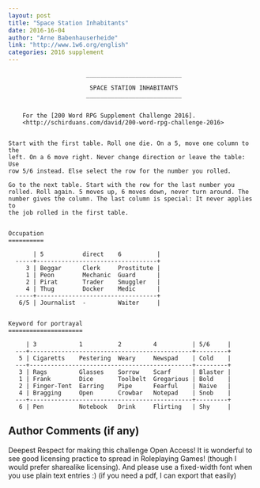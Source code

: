 ```yaml
---
layout: post
title: "Space Station Inhabitants"
date: 2016-16-04
author: "Arne Babenhauserheide"
link: "http://www.1w6.org/english"
categories: 2016 supplement
---
```

```
                      ___________________________

                       SPACE STATION INHABITANTS
                      ___________________________


    For the [200 Word RPG Supplement Challenge 2016].
    <http://schirduans.com/david/200-word-rpg-challenge-2016>


Start with the first table. Roll one die. On a 5, move one column to the
left. On a 6 move right. Never change direction or leave the table: Use
row 5/6 instead. Else select the row for the number you rolled.

Go to the next table. Start with the row for the last number you
rolled. Roll again. 5 moves up, 6 moves down, never turn around. The
number gives the column. The last column is special: It never applies to
the job rolled in the first table.


Occupation
==========

       | 5           direct    6          |
  -----+----------------------------------+
     3 | Beggar      Clerk     Prostitute |
     1 | Peon        Mechanic  Guard      |
     2 | Pirat       Trader    Smuggler   |
     4 | Thug        Docker    Medic      |
  -----+----------------------------------+
   6/5 | Journalist  -         Waiter     |


Keyword for portrayal
=====================

     | 3            1          2         4          | 5/6     |
  ---+----------------------------------------------+---------+
   5 | Cigaretts    Pestering  Weary     Newspad    | Cold    |
  ---+----------------------------------------------+---------+
   3 | Rags         Glasses    Sorrow    Scarf      | Blaster |
   1 | Frank        Dice       Toolbelt  Gregarious | Bold    |
   2 | Finger-Tent  Earring    Pipe      Fearful    | Naive   |
   4 | Bragging     Open       Crowbar   Notepad    | Snob    |
  ---+----------------------------------------------+---------+
   6 | Pen          Notebook   Drink     Flirting   | Shy     |
```
## Author Comments (if any)

Deepest Respect for making this challenge Open Access! It is wonderful to see good licensing practice to spread in Roleplaying Games! (though I would prefer sharealike licensing). And please use a fixed-width font when you use plain text entries :) (if you need a pdf, I can export that easily)
